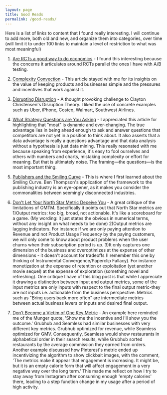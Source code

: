 ```yaml
---
layout: page
title: Good Reads
permalink: /good-reads/
---
```



Here is a list of links to content that I found really interesting. I will continue to add more, both old and new, and organize them into categories, over time (will limit it to under 100 links to maintain a level of restriction to what was most meaningful)

1. [Are RCTs a good way to do economics](https://someunpleasant.substack.com/p/real-chaos-today?utm_source=post-email-title&publication_id=261003&post_id=59956889&utm_campaign=email-post-title&isFreemail=true&r=9hzj0&triedRedirect=true&utm_medium=email) - I found this interesting because the concerns it articulates around RCTs parallel the ones I have with A/B testing.

2. [Complexity Convection](https://every.to/divinations/complexity-convection-765851) - This article stayed with me for its insights on the value of keeping products and businesses simple and the pressures and incentives that work against it.

3. [Disrupting Disruption](https://every.to/divinations/disrupting-disruption-734208) - A thought provoking challenge to Clayton Christensen's Disruption Theory. I liked the use of concrete examples such as Uber, iPhone, Costco, Walmart, Southwest Airlines.

4. [What Strategy Questions are You Asking](https://rogermartin.medium.com/what-strategy-questions-are-you-asking-587d32239a48) - I appreciated this article for highlighting that "moat" is dynamic and ever-changing. The true advantage lies in being ahead enough to ask and answer questions that competitors are not yet in a position to think about. It also asserts that a data advantage is really a questions advantage and that data analysis without a hypothesis is just data mining. This really resonated with me because speaking from experience, it's easy to fool ourselves and others with numbers and charts, mistaking complexity or effort for meaning. But that is ultimately noise. The framing—the questions—is the most important thing.

5. [Publishers and the Smiling Curve](https://stratechery.com/2014/publishers-smiling-curve/) - This is where I first learned about the Smiling Curve. Ben Thompson's application of the framework to the publishing industry is an eye-opener, as it makes you consider the commonalities between seemingly disconnected industries.

6. [Don't Let Your North Star Metric Deceive You](https://brianbalfour.com/essays/north-star-metric-growth) - A great critique of the limitations of OMTM. Specifically it points out that North Star metrics are 1)Output metrics: too big, broad, not actionable. It's like a scoreboard for a game. (My wording: it just states the obvious in numerical terms, without any insight on what needs to be done) 2)Output metrics are lagging indicators. For instance if we are only paying attention to Revenue and not Product Usage Frequency by the paying customers, we will only come to know about product problems when the user churns when their subscription period is up. 3)It only captures one dimension of the business and overoptimizes at the expense of other dimensions - it doesn't account for tradeoffs (I remember this one by thinking of Instrumental Convergence/Paperclip Fallacy). For instance monetization at the expense of retention or exploitation (yet another movie sequel) at the expense of exploration (something novel and refreshing). One critique I have of this blog post is that while I appreciate it drawing a distinction between input and output metrics, some of the input metrics are only inputs with respect to the final output metric-they are not inputs i.e. actionable from the business perspective. Metrics such as "Bring users back more often" are intermediate metrics between actual business levers or inputs and desired final output.

7. [Don’t Become a Victim of One Key Metric](https://caseyaccidental.com/one-key-metric-victim) -  An example here reminded me of the Munger quote, 'Show me the incentive and I'll show you the outcome.' Grubhub and Seamless had similar businesses with very different key metrics. Grubhub optimized for revenue, while Seamless optimized for GMV. Consequently, Seamless would show restaurants in alphabetical order in their search results, while Grubhub sorted restaurants by the average commission they earned from orders. Another example discussed how Pinterest's metric ended up incentivizing the algorithm to show clickbait images, with the comment, 'The metrics make it appear that engagement is increasing. It might be, but it is an empty calorie form that will affect engagement in a very negative way over the long term.' This made me reflect on how I try to stay away from Instagram after consuming enough 'empty calories' there, leading to a step function change in my usage after a period of high activity.


